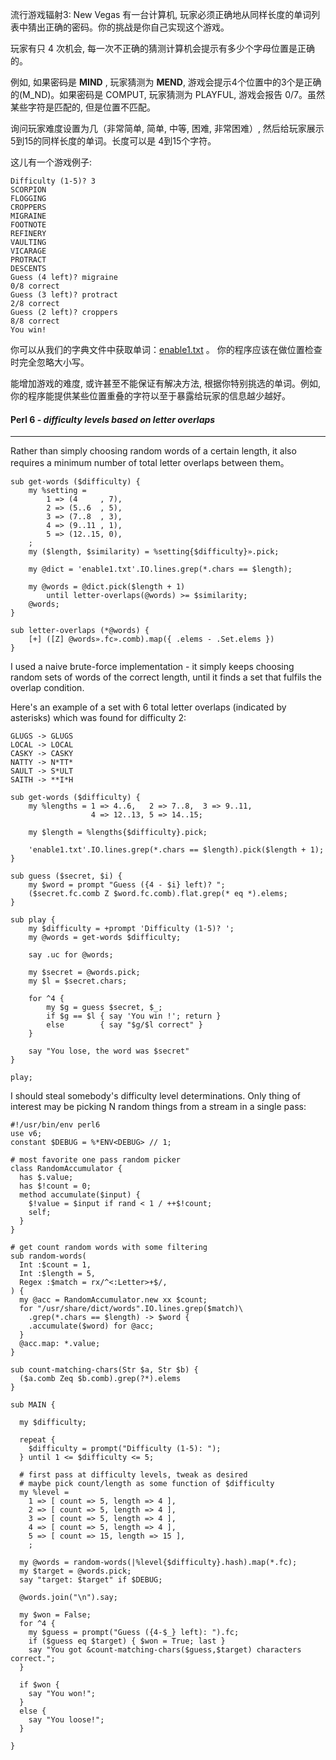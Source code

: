 

流行游戏辐射3: New Vegas 有一台计算机, 玩家必须正确地从同样长度的单词列表中猜出正确的密码。你的挑战是你自己实现这个游戏。

玩家有只 4 次机会, 每一次不正确的猜测计算机会提示有多少个字母位置是正确的。

例如, 如果密码是 **MIND** , 玩家猜测为 **MEND**, 游戏会提示4个位置中的3个是正确的(M_ND)。如果密码是 COMPUT, 玩家猜测为 PLAYFUL, 游戏会报告 0/7。虽然某些字符是匹配的, 但是位置不匹配。

询问玩家难度设置为几（非常简单, 简单, 中等, 困难, 非常困难）, 然后给玩家展示5到15的同样长度的单词。长度可以是 4到15个字符。

这儿有一个游戏例子:

```perl6
Difficulty (1-5)? 3
SCORPION
FLOGGING
CROPPERS
MIGRAINE
FOOTNOTE
REFINERY
VAULTING
VICARAGE
PROTRACT
DESCENTS
Guess (4 left)? migraine
0/8 correct
Guess (3 left)? protract
2/8 correct
Guess (2 left)? croppers
8/8 correct
You win!
```

你可以从我们的字典文件中获取单词：[enable1.txt](http://code.google.com/p/dotnetperls-controls/downloads/detail?name=enable1.txt) 。 你的程序应该在做位置检查时完全忽略大小写。

能增加游戏的难度, 或许甚至不能保证有解决方法, 根据你特别挑选的单词。例如, 你的程序能提供某些位置重叠的字符以至于暴露给玩家的信息越少越好。

#### Perl 6 - *difficulty levels based on letter overlaps*
---

Rather than simply choosing random words of a certain length, it also requires a minimum number of total letter overlaps between them。

```perl6
sub get-words ($difficulty) {
    my %setting =
        1 => (4     , 7),
        2 => (5..6  , 5),
        3 => (7..8  , 3),
        4 => (9..11 , 1),
        5 => (12..15, 0),
    ;
    my ($length, $similarity) = %setting{$difficulty}».pick;

    my @dict = 'enable1.txt'.IO.lines.grep(*.chars == $length);

    my @words = @dict.pick($length + 1)
        until letter-overlaps(@words) >= $similarity;
    @words;
}

sub letter-overlaps (*@words) {
    [+] ([Z] @words».fc».comb).map({ .elems - .Set.elems })
}
```

I used a naive brute-force implementation - it simply keeps choosing random sets of words of the correct length, until it finds a set that fulfils the overlap condition.

Here's an example of a set with 6 total letter overlaps (indicated by asterisks) which was found for difficulty 2:

```perl6
GLUGS -> GLUGS
LOCAL -> LOCAL
CASKY -> CASKY
NATTY -> N*TT*
SAULT -> S*ULT
SAITH -> **I*H
```

```perl6
sub get-words ($difficulty) {
    my %lengths = 1 => 4..6,   2 => 7..8,  3 => 9..11,
                  4 => 12..13, 5 => 14..15;

    my $length = %lengths{$difficulty}.pick;

    'enable1.txt'.IO.lines.grep(*.chars == $length).pick($length + 1);
}

sub guess ($secret, $i) {
    my $word = prompt "Guess ({4 - $i} left)? ";
    ($secret.fc.comb Z $word.fc.comb).flat.grep(* eq *).elems;
}

sub play {
    my $difficulty = +prompt 'Difficulty (1-5)? ';
    my @words = get-words $difficulty;

    say .uc for @words;

    my $secret = @words.pick;
    my $l = $secret.chars;

    for ^4 {
        my $g = guess $secret, $_;
        if $g == $l { say 'You win !'; return }
        else        { say "$g/$l correct" }
    }

    say "You lose, the word was $secret"
}

play;
```

I should steal somebody's difficulty level determinations. Only thing of interest may be picking N random things from a stream in a single pass:

```perl6
#!/usr/bin/env perl6
use v6;
constant $DEBUG = %*ENV<DEBUG> // 1;

# most favorite one pass random picker
class RandomAccumulator {
  has $.value;
  has $!count = 0;
  method accumulate($input) {
    $!value = $input if rand < 1 / ++$!count;
    self;
  }
}

# get count random words with some filtering
sub random-words(
  Int :$count = 1,
  Int :$length = 5,
  Regex :$match = rx/^<:Letter>+$/,
) {
  my @acc = RandomAccumulator.new xx $count;
  for "/usr/share/dict/words".IO.lines.grep($match)\
    .grep(*.chars == $length) -> $word {
    .accumulate($word) for @acc;
  }
  @acc.map: *.value;
}

sub count-matching-chars(Str $a, Str $b) {
  ($a.comb Zeq $b.comb).grep(?*).elems
}

sub MAIN {

  my $difficulty;

  repeat {
    $difficulty = prompt("Difficulty (1-5): ");
  } until 1 <= $difficulty <= 5;

  # first pass at difficulty levels, tweak as desired
  # maybe pick count/length as some function of $difficulty
  my %level =
    1 => [ count => 5, length => 4 ],
    2 => [ count => 5, length => 4 ],
    3 => [ count => 5, length => 4 ],
    4 => [ count => 5, length => 4 ],
    5 => [ count => 15, length => 15 ],
    ;

  my @words = random-words(|%level{$difficulty}.hash).map(*.fc);
  my $target = @words.pick;
  say "target: $target" if $DEBUG;

  @words.join("\n").say;

  my $won = False;
  for ^4 {
    my $guess = prompt("Guess ({4-$_} left): ").fc;
    if ($guess eq $target) { $won = True; last }
    say "You got &count-matching-chars($guess,$target) characters correct.";
  }

  if $won {
    say "You won!";
  }
  else {
    say "You loose!";
  }

}
```
